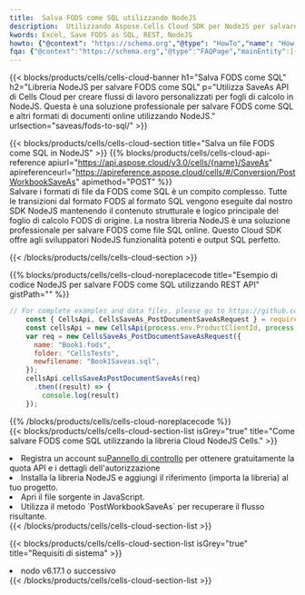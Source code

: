 ```yaml
---
title:  Salva FODS come SQL utilizzando NodeJS
description:  Utilizzando Aspose.Cells Cloud SDK per NodeJS per salvare il file in formato FODS come file in formato SQL.
kwords: Excel, Save FODS as SQL, REST, NodeJS
howto: {"@context": "https://schema.org","@type": "HowTo","name": "How to save FODS as SQL using the Cells Cloud NodeJS library.","description": "How to save FODS as SQL using the Cells Cloud NodeJS library.","image": {"@type": "ImageObject"},"url": "/nodejs/saveas/fods-to-sql/","step": [{ "@type": "HowToStep","name": "How to save FODS as SQL using the Cells Cloud NodeJS library. step 1", "image": {"@type": "ImageObject",},"url": "/nodejs/saveas/fods-to-sql/","text": "Register an account at <a href='https://dashboard.aspose.cloud/'>Dashboard</a> to get free API quota & authorization details",},{ "@type": "HowToStep","name": "How to save FODS as SQL using the Cells Cloud NodeJS library. step 1", "image": {"@type": "ImageObject",},"url": "/nodejs/saveas/fods-to-sql/","text": "Install NodeJS library and add the reference (import the library) to your project.",},{ "@type": "HowToStep","name": "How to save FODS as SQL using the Cells Cloud NodeJS library. step 1", "image": {"@type": "ImageObject",},"url": "/nodejs/saveas/fods-to-sql/","text": "Open the source file in JavaScript.",},{ "@type": "HowToStep","name": "How to save FODS as SQL using the Cells Cloud NodeJS library. step 1", "image": {"@type": "ImageObject",},"url": "/nodejs/saveas/fods-to-sql/","text": "Use the `PostWorkbookSaveAs` method to retrieve the resulting stream.",}, ],"supply": {"@type": "HowToSupply","name": "document"},"tool": [{"@type": "HowToTool","name": "Visual Studio, Visual Studio Code, WebStorm"},{"@type": "HowToTool","name": "Aspose Cells"}],"totalTime": "PT6M"}
fqa: {"@context":"https://schema.org","@type":"FAQPage","mainEntity":[{"@type":"Question","name":"Why save file as other formats file in C# using REST API?","acceptedAnswer":{"@type":"Answer","text":"Documents are encoded in many ways, and some files may be incompatible with the software you use. To open and read such files, just save them as appropriate file formats.<br/><ol><li>Install .NET SDK and add the reference (import the library) to your project.</li><li>Open the source file in C# using REST API.</li><li>Call the PostWorkbookSaveAsRequest() method, passing an output filename with required extension.</li><li>Get the result of save as a separate file.</li></ol>"}},{"@type":"Question","name":"What file formats can I save as with your C# library?","acceptedAnswer":{"@type":"Answer","text":"We support a variety of file formats for conversion using .NET library, including XLSX, Excel, xls , PDF, CSV, HTML, Markdown, XML, PNG, JPG, TIFF, Json, TXT and many more."}},{"@type":"Question","name":"What is the maximum allowed file size for conversion using this .NET library?","acceptedAnswer":{"@type":"Answer","text":"There are no file size limits for format conversions using .NET library."}}]}
---
```

{{< blocks/products/cells/cells-cloud-banner h1="Salva FODS come SQL" h2="Libreria NodeJS per salvare FODS come SQL" p="Utilizza SaveAs API di Cells Cloud per creare flussi di lavoro personalizzati per fogli di calcolo in NodeJS. Questa è una soluzione professionale per salvare FODS come SQL e altri formati di documenti online utilizzando NodeJS." urlsection="saveas/fods-to-sql/" >}}

{{< blocks/products/cells/cells-cloud-section title="Salva un file FODS come SQL in NodeJS" >}}
{{% blocks/products/cells/cells-cloud-api-reference apiurl="https://api.aspose.cloud/v3.0/cells/{name}/SaveAs" apireferenceurl="https://apireference.aspose.cloud/cells/#/Conversion/PostWorkbookSaveAs" apimethod="POST" %}}
<br/>
Salvare i formati di file da FODS come SQL è un compito complesso. Tutte le transizioni dal formato FODS al formato SQL vengono eseguite dal nostro SDK NodeJS mantenendo il contenuto strutturale e logico principale del foglio di calcolo FODS di origine. La nostra libreria NodeJS è una soluzione professionale per salvare FODS come file SQL online. Questo Cloud SDK offre agli sviluppatori NodeJS funzionalità potenti e output SQL perfetto.

{{< /blocks/products/cells/cells-cloud-section >}}

{{% blocks/products/cells/cells-cloud-noreplacecode title="Esempio di codice NodeJS per salvare FODS come SQL utilizzando REST API" gistPath="" %}}
  
```js
// For complete examples and data files, please go to https://github.com/aspose-cells-cloud/aspose-cells-cloud-node/
    const { CellsApi, CellsSaveAs_PostDocumentSaveAsRequest } = require("asposecellscloud");
    const cellsApi = new CellsApi(process.env.ProductClientId, process.env.ProductClientSecret);
    var req = new CellsSaveAs_PostDocumentSaveAsRequest({
      name: "Book1.fods",
      folder: "CellsTests",
      newfilename: "Book1Saveas.sql",
    });
    cellsApi.cellsSaveAsPostDocumentSaveAs(req)
      .then((result) => {
        console.log(result)
    });
```
  
{{% /blocks/products/cells/cells-cloud-noreplacecode %}}
<br/>
{{< blocks/products/cells/cells-cloud-section-list isGrey="true" title="Come salvare FODS come SQL utilizzando la libreria Cloud NodeJS Cells." >}}
<li> Registra un account su<a href="https://dashboard.aspose.cloud/">Pannello di controllo</a> per ottenere gratuitamente la quota API e i dettagli dell'autorizzazione</li>
<li>Installa la libreria NodeJS e aggiungi il riferimento (importa la libreria) al tuo progetto.</li>
<li>Apri il file sorgente in JavaScript.</li>
<li>Utilizza il metodo `PostWorkbookSaveAs` per recuperare il flusso risultante.</li>
{{< /blocks/products/cells/cells-cloud-section-list >}}

{{< blocks/products/cells/cells-cloud-section-list isGrey="true" title="Requisiti di sistema" >}}
<li>nodo v6.17.1 o successivo</li>
{{< /blocks/products/cells/cells-cloud-section-list >}}
